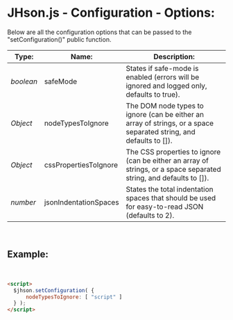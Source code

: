 # JHson.js - Configuration - Options:

Below are all the configuration options that can be passed to the "setConfiguration()" public function.


| Type: | Name: | Description: |
| --- | --- | --- |
| *boolean* | safeMode | States if safe-mode is enabled (errors will be ignored and logged only, defaults to true). |
| *Object* | nodeTypesToIgnore | The DOM node types to ignore (can be either an array of strings, or a space separated string, and defaults to []). |
| *Object* | cssPropertiesToIgnore | The CSS properties to ignore (can be either an array of strings, or a space separated string, and defaults to []). |
| *number* | jsonIndentationSpaces | States the total indentation spaces that should be used for easy-to-read JSON (defaults to 2). |

<br/>


## Example:
<br/>

```markdown
<script> 
  $jhson.setConfiguration( {
      nodeTypesToIgnore: [ "script" ]
  } );
</script>
```